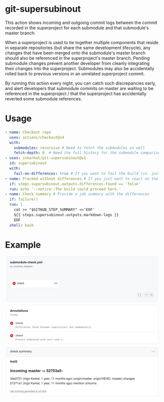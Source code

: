 # git-supersubinout

This action shows incoming and outgoing commit logs between the commit recorded in the superproject for each submodule and that submodule's master branch.

When a superproject is used to tie together multiple components that reside in separate repositories (but share the same development lifecycle), any changes that have been merged onto the submodule's master branch should also be referenced in the superproject's master branch.
Pending submodule changes prevent another developer from cleanly integrating their changes into the superproject.
Submodules may also be accidentally rolled back to previous versions in an unrelated superproject commit.

By running this action every night, you can catch such discrepancies early, and alert developers that submodule commits on master are waiting to be referenced in the superproject / that the superproject has accidentally reverted some submodule references.

# Usage

```yaml
- name: Checkout repo
  uses: actions/checkout@v4
  with:
    submodules: recursive # Need to fetch the submodules as well
    fetch-depth: 0  # Need the full history for the submodule comparison
- uses: inkarkat/git-supersubinout@v1
  id: supersubinout
  with:
    fail-on-differences: true # If you want to fail the build (vs. just checking whether there are differences)
- name: Proceed without differences # If you just want to react on the result without failing the build.
  if: steps.supersubinout.outputs.differences-found == 'false'
  run: echo '::notice::The build could proceed here.'
- name: Check summary # Provide a job summary with the differences
  if: failure()
  run: |
    cat >> "$GITHUB_STEP_SUMMARY" <<'EOF'
    ${{ steps.supersubinout.outputs.markdown-logs }}
    EOF
  shell: bash
```
# Example

![workflow run](workflow-run.png)
